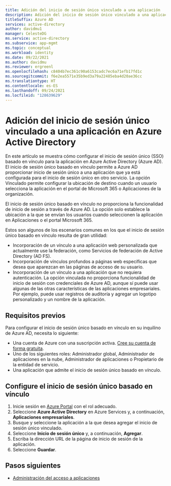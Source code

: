 ```yaml
---
title: Adición del inicio de sesión único vinculado a una aplicación
description: Adición del inicio de sesión único vinculado a una aplicación en Azure Active Directory.
titleSuffix: Azure AD
services: active-directory
author: davidmu1
manager: CelesteDG
ms.service: active-directory
ms.subservice: app-mgmt
ms.topic: conceptual
ms.workload: identity
ms.date: 09/22/2021
ms.author: davidmu
ms.reviewer: ergreenl
ms.openlocfilehash: c8404b7ec361c90a6153cadc7ec6a71efb17fd1c
ms.sourcegitcommit: f6e2ea5571e35b9ed3a79a22485eba4d20ae36cc
ms.translationtype: HT
ms.contentlocale: es-ES
ms.lasthandoff: 09/24/2021
ms.locfileid: "128639629"
---
```

# <a name="add-linked-single-sign-on-to-an-application-in-azure-active-directory"></a>Adición del inicio de sesión único vinculado a una aplicación en Azure Active Directory

En este artículo se muestra cómo configurar el inicio de sesión único (SSO) basado en vínculo para la aplicación en Azure Active Directory (Azure AD). El inicio de sesión único basado en vínculo permite a Azure AD proporcionar inicio de sesión único a una aplicación que ya está configurada para el inicio de sesión único en otro servicio. La opción Vinculado permite configurar la ubicación de destino cuando un usuario selecciona la aplicación en el portal de Microsoft 365 o Aplicaciones de la organización.

El inicio de sesión único basado en vínculo no proporciona la funcionalidad de inicio de sesión a través de Azure AD. La opción solo establece la ubicación a la que se envían los usuarios cuando seleccionen la aplicación en Aplicaciones o el portal Microsoft 365.

Estos son algunos de los escenarios comunes en los que el inicio de sesión único basado en vínculo resulta de gran utilidad:
- Incorporación de un vínculo a una aplicación web personalizada que actualmente use la federación, como Servicios de federación de Active Directory (AD FS).
- Incorporación de vínculos profundos a páginas web específicas que desea que aparezcan en las páginas de acceso de su usuario.
- Incorporación de un vínculo a una aplicación que no requiera autenticación. La opción vinculada no proporciona funcionalidad de inicio de sesión con credenciales de Azure AD, aunque sí puede usar algunas de las otras características de las aplicaciones empresariales. Por ejemplo, puede usar registros de auditoría y agregar un logotipo personalizado y un nombre de la aplicación.

## <a name="prerequisites"></a>Requisitos previos

Para configurar el inicio de sesión único basado en vínculo en su inquilino de Azure AD, necesita lo siguiente:
-   Una cuenta de Azure con una suscripción activa. [Cree su cuenta de forma gratuita](https://azure.microsoft.com/free/?WT.mc_id=A261C142F).
-   Uno de los siguientes roles: Administrador global, Administrador de aplicaciones en la nube, Administrador de aplicaciones o Propietario de la entidad de servicio.
-   Una aplicación que admite el inicio de sesión único basado en vínculo.

## <a name="configure-linked-based-single-sign-on"></a>Configure el inicio de sesión único basado en vínculo

1.  Inicie sesión en [Azure Portal](https://portal.azure.com) con el rol adecuado.
2.  Seleccione **Azure Active Directory** en Azure Services y, a continuación, **Aplicaciones empresariales**.
3.  Busque y seleccione la aplicación a la que desea agregar el inicio de sesión único vinculado.
4.  Seleccione **Inicio de sesión único** y, a continuación, **Agregar**.
5.  Escriba la dirección URL de la página de inicio de sesión de la aplicación.
6.  Seleccione **Guardar**. 

## <a name="next-steps"></a>Pasos siguientes

- [Administración del acceso a aplicaciones](what-is-access-management.md)